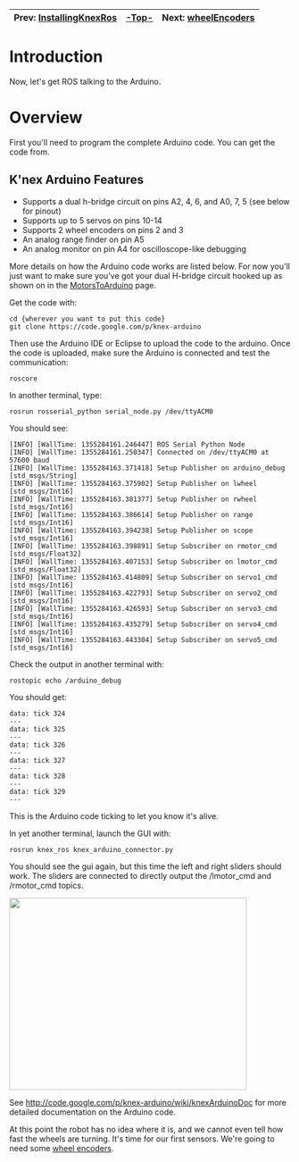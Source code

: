 | Prev:  [InstallingKnexRos](InstallingKnexRos.md)| [-Top-](ProjectOverview.md) | Next:  [wheelEncoders](wheelEncoders.md) |
|:------------------------------------------------|:----------------------------|:-----------------------------------------|

# Introduction #

Now, let's get ROS talking to the Arduino.


# Overview #

First you'll need to program the complete Arduino code. You can get the code from.
## K'nex Arduino Features ##
  * Supports a dual h-bridge circuit on pins A2, 4, 6, and A0, 7, 5 (see below for pinout)
  * Supports up to 5 servos on pins 10-14
  * Supports 2 wheel encoders on pins 2 and 3
  * An analog range finder on pin A5
  * An analog monitor on pin A4 for oscilloscope-like debugging

More details on how the Arduino code works are listed below.  For now you'll just want to make sure you've got your dual H-bridge circuit hooked up as shown on in the [MotorsToArduino](MotorsToArduino.md) page.

Get the code with:
```
cd {wherever you want to put this code}
git clone https://code.google.com/p/knex-arduino
```

Then use the Arduino IDE or Eclipse to upload the code to the arduino.  Once the code is uploaded, make sure the Arduino is connected and test the communication:

```
roscore
```

In another terminal, type:

```
rosrun rosserial_python serial_node.py /dev/ttyACM0
```


You should see:
```
[INFO] [WallTime: 1355284161.246447] ROS Serial Python Node
[INFO] [WallTime: 1355284161.250347] Connected on /dev/ttyACM0 at 57600 baud
[INFO] [WallTime: 1355284163.371418] Setup Publisher on arduino_debug [std_msgs/String]
[INFO] [WallTime: 1355284163.375902] Setup Publisher on lwheel [std_msgs/Int16]
[INFO] [WallTime: 1355284163.381377] Setup Publisher on rwheel [std_msgs/Int16]
[INFO] [WallTime: 1355284163.386614] Setup Publisher on range [std_msgs/Int16]
[INFO] [WallTime: 1355284163.394238] Setup Publisher on scope [std_msgs/Int16]
[INFO] [WallTime: 1355284163.398891] Setup Subscriber on rmotor_cmd [std_msgs/Float32]
[INFO] [WallTime: 1355284163.407153] Setup Subscriber on lmotor_cmd [std_msgs/Float32]
[INFO] [WallTime: 1355284163.414809] Setup Subscriber on servo1_cmd [std_msgs/Int16]
[INFO] [WallTime: 1355284163.422793] Setup Subscriber on servo2_cmd [std_msgs/Int16]
[INFO] [WallTime: 1355284163.426593] Setup Subscriber on servo3_cmd [std_msgs/Int16]
[INFO] [WallTime: 1355284163.435279] Setup Subscriber on servo4_cmd [std_msgs/Int16]
[INFO] [WallTime: 1355284163.443304] Setup Subscriber on servo5_cmd [std_msgs/Int16]
```

Check the output in another terminal with:
```
rostopic echo /arduino_debug
```

You should get:
```
data: tick 324
---
data: tick 325
---
data: tick 326
---
data: tick 327
---
data: tick 328
---
data: tick 329
---
```

This is the Arduino code ticking to let you know it's alive.

In yet another terminal, launch the GUI with:

```
rosrun knex_ros knex_arduino_connector.py
```

You should see the gui again, but this time the left and right sliders should work.  The sliders are connected to directly output the /lmotor\_cmd and /rmotor\_cmd topics.

<a href='http://www.youtube.com/watch?feature=player_embedded&v=fhDVhsWsJ8k' target='_blank'><img src='http://img.youtube.com/vi/fhDVhsWsJ8k/0.jpg' width='425' height=344 /></a>

See http://code.google.com/p/knex-arduino/wiki/knexArduinoDoc for more detailed documentation on the Arduino code.

At this point the robot has no idea where it is, and we cannot even tell how fast the wheels are turning.  It's time for our first sensors.  We're going to need some [wheel encoders](wheelEncoders.md).